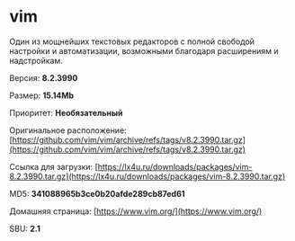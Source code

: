 # vim

Один из мощнейших текстовых редакторов с полной свободой настройки и автоматизации, возможными благодаря расширениям и надстройкам.

Версия: **8.2.3990**

Размер: **15.14Mb**

Приоритет: **Необязательный**

Оригинальное расположение: [https://github.com/vim/vim/archive/refs/tags/v8.2.3990.tar.gz](https://github.com/vim/vim/archive/refs/tags/v8.2.3990.tar.gz)

Ссылка для загрузки: [https://lx4u.ru/downloads/packages/vim-8.2.3990.tar.gz](https://lx4u.ru/downloads/packages/vim-8.2.3990.tar.gz)

MD5: **341088965b3ce0b20afde289cb87ed61**

Домашняя страница: [https://www.vim.org/](https://www.vim.org/)

SBU: **2.1**